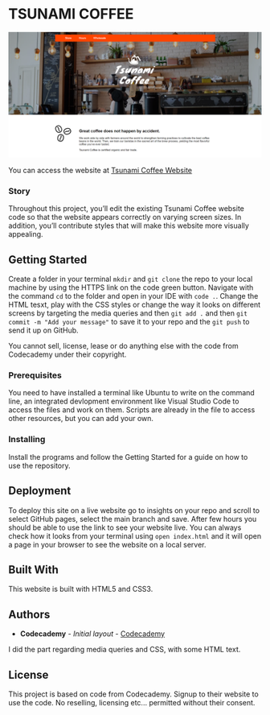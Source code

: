 # TSUNAMI COFFEE

![Tsunami Coffee Hero Section](/resources/images/tsunamiHero.png)

You can access the website at [Tsunami Coffee Website](https://gghigi.github.io/tsunami/)

### Story

Throughout this project, you’ll edit the existing Tsunami Coffee website code so that the website appears correctly on varying screen sizes. In addition, you’ll contribute styles that will make this website more visually appealing.


## Getting Started

Create a folder in your terminal `mkdir` and `git clone` the repo to your local machine by using the HTTPS link on the code green button. Navigate with the command `cd` to the folder and open in your IDE with `code .`. Change the HTML tesxt, play with the CSS styles or change the way it looks on different screens by targeting the media queries and then `git add .` and then `git commit -m "Add your message"` to save it to your repo and the `git push` to send it up on GitHub. 

You cannot sell, license, lease or do anything else with the code from Codecademy under their copyright.

### Prerequisites

You need to have installed a terminal like Ubuntu to write on the command line, an integrated devlopment environment like Visual Studio Code to access the files and work on them. Scripts are already in the file to access other resources, but you can add your own.


### Installing

Install the programs and follow the Getting Started for a guide on how to use the repository.

## Deployment

To deploy this site on a live website go to insights on your repo and scroll to select GitHub pages, select the main branch and save. After few hours you should be able to use the link to see your website live. You can always check how it looks from your terminal using `open index.html` and it will open a page in your browser to see the website on a local server.

## Built With

This website is built with HTML5 and CSS3.

## Authors

* **Codecademy** - *Initial layout* - [Codecademy](https://www.codecademy.com/)

I did the part regarding media queries and CSS, with some HTML text.

## License

This project is based on code from Codecademy. Signup to their website to use the code. No reselling, licensing etc... permitted without their consent.

